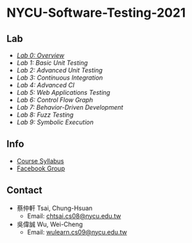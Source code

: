 # NYCU-Software-Testing-2021

## Lab
- *[Lab 0: Overview](https://docs.google.com/presentation/d/1WVK-TsvQ5f8olP7W1IuccaMFKDHiN1K8RDgCsA_h_Iw/edit?usp=sharing)*
- *Lab 1: Basic Unit Testing*
- *Lab 2: Advanced Unit Testing*
- *Lab 3: Continuous Integration*
- *Lab 4: Advanced CI*
- *Lab 5: Web Applications Testing*
- *Lab 6: Control Flow Graph*
- *Lab 7: Behavior-Driven Development*
- *Lab 8: Fuzz Testing*
- *Lab 9: Symbolic Execution*

## Info
- [Course Syllabus](https://timetable.nycu.edu.tw/?r=main/crsoutline&Acy=109&Sem=2&CrsNo=5259&lang=zh-tw)
- [Facebook Group](https://www.facebook.com/groups/softwaretesting.nycu)

## Contact
- 蔡仲軒 Tsai, Chung-Hsuan
  - Email: [chtsai.cs08@nycu.edu.tw](mailto:chtsai.cs08@nycu.edu.tw)
- 吳偉誠 Wu, Wei-Cheng
  - Email: [wulearn.cs09@nycu.edu.tw](mailto:wulearn.cs09@nycu.edu.tw)
